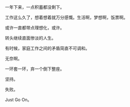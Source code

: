 一年下来，一点积蓄都没剩下。

工作这么久了，想着想着就万分感慨。生活啊，梦想啊，饭票啊。

或许一直都带点理想化，或许。

转头继续直面惨淡的人生。




有时候，家庭工作之间的矛盾简直不可调和。

无奈啊。

一环套一环，弃一个倒下整座。

坚持。

失败。

Just Go On。
